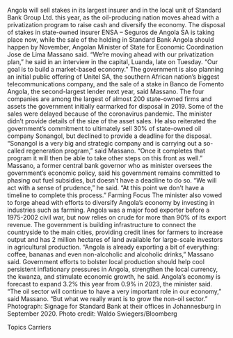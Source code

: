 Angola will sell stakes in its largest insurer and in the local unit of Standard Bank Group Ltd. this year, as the oil-producing nation moves ahead with a privatization program to raise cash and diversify the economy.
The disposal of stakes in state-owned insurer ENSA – Seguros de Angola SA is taking place now, while the sale of the holding in Standard Bank Angola should happen by November, Angolan Minister of State for Economic Coordination Jose de Lima Massano said.
“We’re moving ahead with our privatization plan,” he said in an interview in the capital, Luanda, late on Tuesday. “Our goal is to build a market-based economy.”
The government is also planning an initial public offering of Unitel SA, the southern African nation’s biggest telecommunications company, and the sale of a stake in Banco de Fomento Angola, the second-largest lender next year, said Massano.
The four companies are among the largest of almost 200 state-owned firms and assets the government initially earmarked for disposal in 2019. Some of the sales were delayed because of the coronavirus pandemic.
The minister didn’t provide details of the size of the asset sales. He also reiterated the government’s commitment to ultimately sell 30% of state-owned oil company Sonangol, but declined to provide a deadline for the disposal.
“Sonangol is a very big and strategic company and is carrying out a so-called regeneration program,” said Massano. “Once it completes that program it will then be able to take other steps on this front as well.”
Massano, a former central bank governor who as minister oversees the government’s economic policy, said his government remains committed to phasing out fuel subsidies, but doesn’t have a deadline to do so.
“We will act with a sense of prudence,” he said. “At this point we don’t have a timeline to complete this process.”
Farming Focus
The minister also vowed to forge ahead with efforts to diversify Angola’s economy by investing in industries such as farming. Angola was a major food exporter before a 1975-2002 civil war, but now relies on crude for more than 90% of its export revenue.
The government is building infrastructure to connect the countryside to the main cities, providing credit lines for farmers to increase output and has 2 million hectares of land available for large-scale investors in agricultural production.
“Angola is already exporting a bit of everything: coffee, bananas and even non-alcoholic and alcoholic drinks,” Massano said.
Government efforts to bolster local production should help cool persistent inflationary pressures in Angola, strengthen the local currency, the kwanza, and stimulate economic growth, he said. Angola’s economy is forecast to expand 3.2% this year from 0.9% in 2023, the minister said.
“The oil sector will continue to have a very important role in our economy,” said Massano. “But what we really want is to grow the non-oil sector.”
Photograph: Signage for Standard Bank at their offices in Johannesburg in September 2020. Photo credit: Waldo Swiegers/Bloomberg

Topics
Carriers
